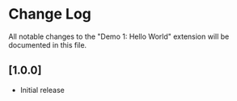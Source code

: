 # Change Log

All notable changes to the "Demo 1: Hello World" extension will be documented in this file.

## [1.0.0]

- Initial release
